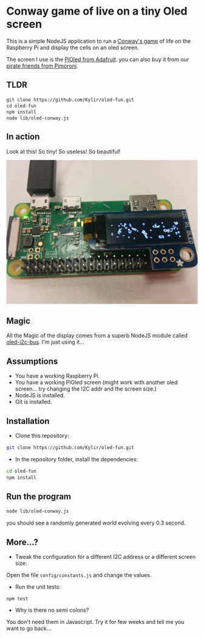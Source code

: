 # Conway game of live on a tiny Oled screen

This is a simple NodeJS application to run a [Conway's game](https://en.wikipedia.org/wiki/Conway%27s_Game_of_Life) of life on the Raspberry Pi and display the cells on an oled screen.

The screen I use is the [PiOled from Adafruit](https://www.adafruit.com/product/3527).
you can also buy it from our [pirate friends from Pimoroni](https://shop.pimoroni.com/collections/raspberry-pi/products/adafruit-pioled-128x32-monochrome-oled-add-on-for-raspberry-pi).

## TLDR

```
git clone https://github.com/Kylir/oled-fun.git
cd oled-fun
npm install
node lib/oled-conway.js
```

## In action

Look at this! So tiny! So useless! So beautiful!

![Image of oled-conway](https://github.com/Kylir/oled-fun/raw/master/img/oled-conway.jpg)

## Magic

All the Magic of the display comes from a superb NodeJS module called [oled-i2c-bus](https://www.npmjs.com/package/oled-i2c-bus). I'm just using it...


## Assumptions

+ You have a working Raspberry Pi.
+ You have a working PiOled screen (might work with another oled screen... try changing the I2C addr and the screen size.)
+ NodeJS is installed.
+ Git is installed.

## Installation

+ Clone this repository:

```sh
git clone https://github.com/Kylir/oled-fun.git
```

+ In the repository folder, install the dependencies:

```sh
cd oled-fun
npm install
```

## Run the program

```sh
node lib/oled-conway.js
```

you should see a randomly generated *world* evolving every 0.3 second.

## More...?

+ Tweak the configuration for a different I2C address or a different screen size:

Open the file `config/constants.js` and change the values.

+ Run the unit tests:

```
npm test
```

+ Why is there no semi colons?

You don't need them in Javascript. Try it for few weeks and tell me you want to go back... 
